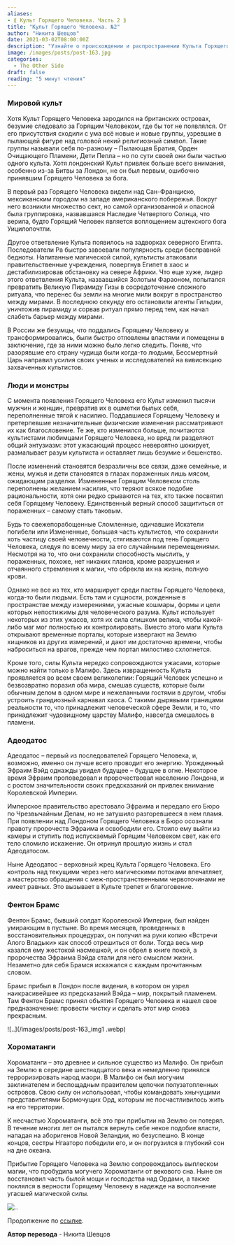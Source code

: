 ```yaml
---
aliases: 
- ⟪ Культ Горящего Человека. Часть 2 ⟫
title: "Культ Горящего Человека. №2"
author: "Никита Шевцов"
date: 2021-03-02T08:00:00Z
description: "Узнайте о происхождении и распространении Культа Горящего Человека в разных уголках мира. От Лондонской битвы до хаоса в Египте, исследуйте различные секты, которые верили в божественную силу огненной фигуры в этой по сеттингу «The Other Side»."
image: /images/posts/post-163.jpg
categories:
  - The Other Side
draft: false
reading: "5 минут чтения"
---
```


### Мировой культ

Хотя Культ Горящего Человека зародился на британских островах, безумие следовало за Горящим Человеком, где бы тот не появлялся. От его присутствия сходили с ума всё новые и новые группы, узревшие в пылающей фигуре над головой некий религиозный символ. Такие группы называли себя по-разному – Пылающая Братия, Орден Очищающего Пламени, Дети Пепла – но по сути своей они были частью одного культа. Хотя лондонский Культ привлек больше всего внимания, особенно из-за Битвы за Лондон, не он был первым, ошибочно принявшим Горящего Человека за бога.

В первый раз Горящего Человека видели над Сан-Франциско, мексиканским городом на западе американского побережья. Вокруг него возникли множество сект, но самой организованной и опасной была группировка, назвавшаяся Наследие Четвертого Солнца, что верила, будто Горящий Человек является воплощением ацтекского бога Уицилопочтли.

Другое ответвление Культа появилось на задворках северного Египта. Последователи Ра быстро завоевали популярность среди бесправной бедноты. Напитанные магической силой, культисты атаковали правительственные учреждения, повергнув Египет в хаос и дестабилизировав обстановку на севере Африки. Что еще хуже, лидер этого ответвления Культа, назвавшийся Золотым Фараоном, попытался превратить Великую Пирамиду Гизы в сосредоточение сложного ритуала, что перенес бы земли на многие мили вокруг в пространство между мирами. В последнюю секунду его остановили агенты Гильдии, уничтожив пирамиду и сорвав ритуал прямо перед тем, как начал слабеть барьер между мирами.

В России же безумцы, что поддались Горящему Человеку и трансформировались, были быстро отловлены властями и помещены в заключение, где за ними можно было легко следить. Поняв, что разорявшие его страну чудища были когда-то людьми, Бессмертный Царь направил усилия своих ученых и исследователей на вивисекцию захваченных культистов.

### Люди и монстры

С момента появления Горящего Человека его Культ изменил тысячи мужчин и женщин, превратив их в ошметки былых себя, переполненные тягой к насилию. Поддавшиеся Горящему Человеку и претерпевшие незначительные физические изменения рассматривают их как благословение. Те же, кто изменился больше, почитаются культистами любимцами Горящего Человека, но вряд ли разделяют общий энтузиазм: этот ужасающий процесс невероятно шокирует, размалывает разум культиста и оставляет лишь безумие и бешенство.

После изменений становятся безразличны все связи, даже семейные, и жены, мужья и дети становятся в глазах пораженных лишь мясом, ожидающим разделки. Измененные Горящим Человеком столь переполнены желанием насилия, что теряют всякое подобие рациональности, хотя они редко срываются на тех, кто также посвятил себя Горящему Человеку. Единственный верный способ защититься от пораженных – самому стать таковым.

Будь то свежепорабощенные Сломленные, одичавшие Искатели погибели или Измененные, большая часть культистов, что сохранили хоть частицу своей человечности, стягиваются под тень Горящего Человека, следуя по всему миру за его случайными перемещениями. Несмотря на то, что они сохранили способность мыслить, у пораженных, похоже, нет никаких планов, кроме разрушения и отчаянного стремления к магии, что обрекла их на жизнь, полную крови.

Однако не все из тех, кто марширует среди паствы Горящего Человека, когда-то были людьми. Есть там и сущности, рожденные в пространстве между измерениями, ужасные кошмары, формы и цели которых непостижимы для человеческого разума. Культ использует некоторых из этих ужасов, хотя их сила слишком велика, чтобы какой-либо маг мог полностью их контролировать. Вместо этого маги Культа открывают временные порталы, которые извергают на Землю хищников из других измерений, и дают им достаточно времени, чтобы наброситься на врагов, прежде чем портал милостиво схлопнется.

Кроме того, силы Культа нередко сопровождаются ужасами, которые можно найти только в Малифо. Здесь извращенность Культа проявляется во всем своем великолепии: Горящий Человек успешно и безвозвратно поразил оба мира, смешав существ, которые были обычным делом в одном мире и нежеланными гостями в другом, чтобы устроить грандиозный карнавал хаоса. С такими дырявыми границами реальности то, что принадлежит человеческой сфере Земли, и то, что принадлежит чудовищному царству Малифо, навсегда смешалось в пламени.

### Адеодатос

Адеодатос – первый из последователей Горящего Человека, и, возможно, именно он лучше всего проводит его энергию. Урожденный Эфраим Вэйд однажды увидел будущее – будущее в огне. Некоторое время Эфраим проповедовал и пророчествовал населению Лондона, и с ростом значительности своих предсказаний он привлек внимание Королевской Империи.

Имперское правительство арестовало Эфраима и передало его Бюро по Чрезвычайным Делам, но не затушило разгоревшееся в нем пламя. При появлении над Лондоном Горящего Человека в Бюро осознали правоту пророчеств Эфраима и освободили его. Стоило ему выйти из камеры и ступить под испускаемый Горящим Человеком свет, как его тело сломило искажение. Он отринул прошлую жизнь и стал Адеодатосом.

Ныне Адеодатос – верховный жрец Культа Горящего Человека. Его контроль над текущими через него магическими потоками впечатляет, а мастерство обращения с меж-пространственными червоточинами не имеет равных. Это вызывает в Культе трепет и благоговение.


### Фентон Брамс

Фентон Брамс, бывший солдат Королевской Империи, был найден умирающим в пустыне. Во время месяцев, проведенных в восстановительных процедурах, он получил на руки копию «Встречи Алого Владыки» как способ отрешиться от боли. Тогда весь мир казался ему жестокой насмешкой, и он обрел в книге покой, а пророчества Эфраима Вэйда стали для него смыслом жизни. Незаметно для себя Брамся искажался с каждым прочитанным словом.

Брамс прибыл в Лондон после видения, в котором он узрел наикрасивейшее из предсказаний Вэйда – мир, покрытый пламенем. Там Фентон Брамс принял объятия Горящего Человека и нашел свое предназначение: провести чистку и сделать этот мир снова прекрасным.

![..](/images/posts/post-163_img1 .webp)


### Хороматанги

Хороматанги – это древнее и сильное существо из Малифо. Он прибыл на Землю в середине шестнадцатого века и немедленно принялся терроризировать народ маори. В Малифо он был могучим заклинателем и беспощадным правителем цепочки полузатопленных островов. Свою силу он использовал, чтобы командовать хнычущими представителями Бормочущих Орд, которым не посчастливилось жить на его территории.

К несчастью Хороматанги, всё это при прибытии на Землю он потерял. В течение многих лет он пытался вернуть себе некое подобие власти, нападая на аборигенов Новой Зеландии, но безуспешно. В конце концов, сестры Нгааторо победили его, и он погрузился в глубокий сон на дне океана.

Прибытие Горящего Человека на Землю сопровождалось выплеском магии, что пробудила могучего Хороматанги от векового сна. Ныне он восстановил часть былой мощи и господства над Ордами, а также поклялся в верности Горящему Человеку в надежде на восполнение угасшей магической силы.

![..](/images/posts/post-163_img2.webp)


Продолжение по [ссылке](http://malifaux.vercel.app/posts/post-164).



**Автор перевода** - Никита Шевцов

